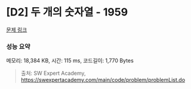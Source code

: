 # [D2] 두 개의 숫자열 - 1959 

[문제 링크](https://swexpertacademy.com/main/code/problem/problemDetail.do?contestProbId=AV5PpoFaAS4DFAUq) 

### 성능 요약

메모리: 18,384 KB, 시간: 115 ms, 코드길이: 1,770 Bytes



> 출처: SW Expert Academy, https://swexpertacademy.com/main/code/problem/problemList.do
